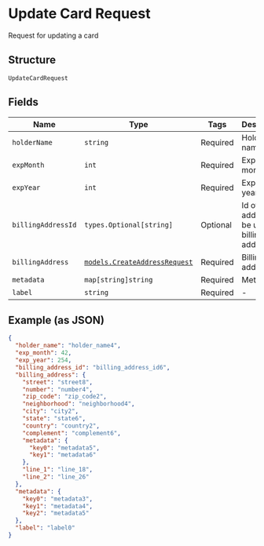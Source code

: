 
# Update Card Request

Request for updating a card

## Structure

`UpdateCardRequest`

## Fields

| Name | Type | Tags | Description |
|  --- | --- | --- | --- |
| `holderName` | `string` | Required | Holder name |
| `expMonth` | `int` | Required | Expiration month |
| `expYear` | `int` | Required | Expiration year |
| `billingAddressId` | `types.Optional[string]` | Optional | Id of the address to be used as billing address |
| `billingAddress` | [`models.CreateAddressRequest`](../../doc/models/create-address-request.md) | Required | Billing address |
| `metadata` | `map[string]string` | Required | Metadata |
| `label` | `string` | Required | - |

## Example (as JSON)

```json
{
  "holder_name": "holder_name4",
  "exp_month": 42,
  "exp_year": 254,
  "billing_address_id": "billing_address_id6",
  "billing_address": {
    "street": "street8",
    "number": "number4",
    "zip_code": "zip_code2",
    "neighborhood": "neighborhood4",
    "city": "city2",
    "state": "state6",
    "country": "country2",
    "complement": "complement6",
    "metadata": {
      "key0": "metadata5",
      "key1": "metadata6"
    },
    "line_1": "line_18",
    "line_2": "line_26"
  },
  "metadata": {
    "key0": "metadata3",
    "key1": "metadata4",
    "key2": "metadata5"
  },
  "label": "label0"
}
```


